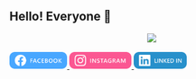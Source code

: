 ## Hello! Everyone 👋

<p align="center">
<a href="#">
  <img width="400" src="https://zyxma-portfolio.netlify.app/assets/right-d2559a10.svg" />
</a>
</p>

<a href="https://www.facebook.com/sittha.manittayakul/">
  <img height="30" src="./src/facebook-btn.svg" />
</a>

<a href="https://www.instagram.com/sittha.m_/">
  <img height="30" src="./src/instagram-btn.svg" />
</a>

<a href="https://www.linkedin.com/in/sittha-manittayakul-76639125b/">
  <img height="30" src="./src/linked-in.svg" />
</a>
<!--
**6MA-606/6MA-606** is a ✨ _special_ ✨ repository because its `README.md` (this file) appears on your GitHub profile.

Here are some ideas to get you started:

- 🔭 I’m currently working on ...
- 🌱 I’m currently learning ...
- 👯 I’m looking to collaborate on ...
- 🤔 I’m looking for help with ...
- 💬 Ask me about ...
- 📫 How to reach me: ...
- 😄 Pronouns: ...
- ⚡ Fun fact: ...
-->
